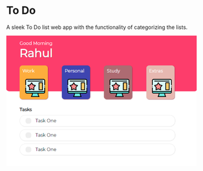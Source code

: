 # To Do
A sleek To Do list web app with the functionality of categorizing the lists. 

![rahul sahu to do list app](https://github.com/rahul-sahu/to-do/blob/master/Screenshot.PNG)
